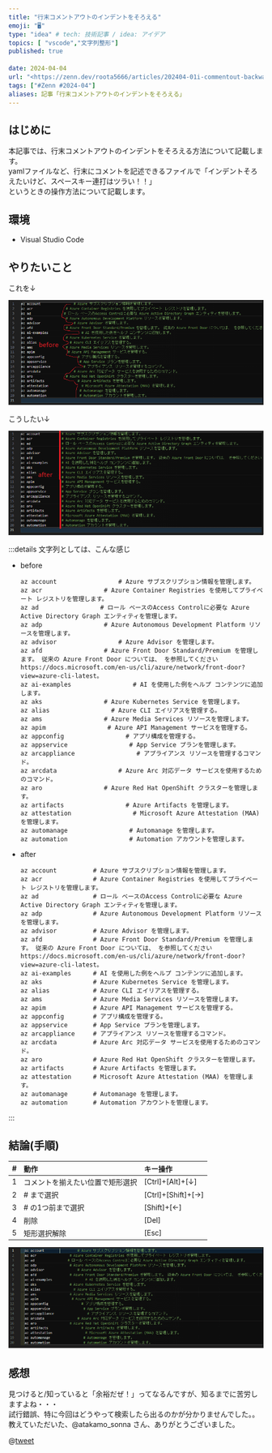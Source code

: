 ```yaml
---
title: "行末コメントアウトのインデントをそろえる"
emoji: "🖥️"
type: "idea" # tech: 技術記事 / idea: アイデア
topics: [ "vscode","文字列整形"]
published: true

date: 2024-04-04
url: "<https://zenn.dev/roota5666/articles/202404-01i-commentout-backward-formatting>"
tags: ["#Zenn #2024-04"]
aliases: 記事「行末コメントアウトのインデントをそろえる」
---
```


## はじめに

本記事では、行末コメントアウトのインデントをそろえる方法について記載します。  
yamlファイルなど、行末にコメントを記述できるファイルで「インデントそろえたいけど、スペースキー連打はツラい！！」  
というときの操作方法について記載します。

## 環境

- Visual Studio Code

## やりたいこと

これを↓

![](/images/202404-01i-commentout-backward-formatting/202404-01i-commentout-backward-formatting_001_before.png)

こうしたい↓

![](/images/202404-01i-commentout-backward-formatting/202404-01i-commentout-backward-formatting_002_after.png)

:::details 文字列としては、こんな感じ

- before

  ```text
  az account                 # Azure サブスクリプション情報を管理します。
  az acr                 # Azure Container Registries を使用してプライベート レジストリを管理します。
  az ad                 # ロール ベースのAccess Controlに必要な Azure Active Directory Graph エンティティを管理します。
  az adp                 # Azure Autonomous Development Platform リソースを管理します。
  az advisor                 # Azure Advisor を管理します。
  az afd                 # Azure Front Door Standard/Premium を管理します。 従来の Azure Front Door については、 を参照してください https://docs.microsoft.com/en-us/cli/azure/network/front-door?view=azure-cli-latest。
  az ai-examples                 # AI を使用した例をヘルプ コンテンツに追加します。
  az aks                 # Azure Kubernetes Service を管理します。
  az alias                 # Azure CLI エイリアスを管理する。
  az ams                 # Azure Media Services リソースを管理します。
  az apim                 # Azure API Management サービスを管理する。
  az appconfig                 # アプリ構成を管理する。
  az appservice                 # App Service プランを管理します。
  az arcappliance                 # アプライアンス リソースを管理するコマンド。
  az arcdata                 # Azure Arc 対応データ サービスを使用するためのコマンド。
  az aro                 # Azure Red Hat OpenShift クラスターを管理します。
  az artifacts                 # Azure Artifacts を管理します。
  az attestation                 # Microsoft Azure Attestation (MAA) を管理します。
  az automanage                 # Automanage を管理します。
  az automation                 # Automation アカウントを管理します。
  ```

- after

  ```text
  az account          # Azure サブスクリプション情報を管理します。
  az acr              # Azure Container Registries を使用してプライベート レジストリを管理します。
  az ad               # ロール ベースのAccess Controlに必要な Azure Active Directory Graph エンティティを管理します。
  az adp              # Azure Autonomous Development Platform リソースを管理します。
  az advisor          # Azure Advisor を管理します。
  az afd              # Azure Front Door Standard/Premium を管理します。 従来の Azure Front Door については、 を参照してください https://docs.microsoft.com/en-us/cli/azure/network/front-door?view=azure-cli-latest。
  az ai-examples      # AI を使用した例をヘルプ コンテンツに追加します。
  az aks              # Azure Kubernetes Service を管理します。
  az alias            # Azure CLI エイリアスを管理する。
  az ams              # Azure Media Services リソースを管理します。
  az apim             # Azure API Management サービスを管理する。
  az appconfig        # アプリ構成を管理する。
  az appservice       # App Service プランを管理します。
  az arcappliance     # アプライアンス リソースを管理するコマンド。
  az arcdata          # Azure Arc 対応データ サービスを使用するためのコマンド。
  az aro              # Azure Red Hat OpenShift クラスターを管理します。
  az artifacts        # Azure Artifacts を管理します。
  az attestation      # Microsoft Azure Attestation (MAA) を管理します。
  az automanage       # Automanage を管理します。
  az automation       # Automation アカウントを管理します。
  ```

:::

## 結論(手順)

| #   | 動作                             | キー操作           |
| :-- | :------------------------------- | :----------------- |
| 1   | コメントを揃えたい位置で矩形選択 | [Ctrl]+[Alt]+[↓]   |
| 2   | # まで選択                       | [Ctrl]+[Shift]+[→] |
| 3   | # の1つ前まで選択                | [Shift]+[←]        |
| 4   | 削除                             | [Del]              |
| 5   | 矩形選択解除                     | [Esc]              |

![](/images/202404-01i-commentout-backward-formatting/202404-01i-commentout-backward-formatting_003.gif)

## 感想

見つけると/知っていると「余裕だぜ！」ってなるんですが、知るまでに苦労しますよね・・・  
試行錯誤、特に今回はどうやって検索したら出るのかが分かりませんでした。。  
教えていただいた、@atakamo_sonna さん、ありがとうございました。

@[tweet](https://twitter.com/atakamo_sonna/status/1651623166656266240?s=20)
